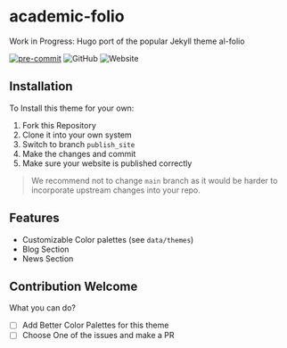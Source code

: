 # academic-folio

Work in Progress: Hugo port of the popular Jekyll theme al-folio

[![pre-commit](https://img.shields.io/badge/pre--commit-enabled-brightgreen?logo=pre-commit)](https://github.com/pre-commit/pre-commit)
![GitHub](https://img.shields.io/github/license/rohandebsarkar/academic-folio)
![Website](https://img.shields.io/website?url=https%3A%2F%2Facademic-folio.netlify.app%2F)

## Installation

To Install this theme for your own:

1. Fork this Repository
2. Clone it into your own system
3. Switch to branch `publish_site`
4. Make the changes and commit
5. Make sure your website is published correctly

> We recommend not to change `main` branch as it would be harder to incorporate upstream changes into your repo.

## Features

-   Customizable Color palettes (see `data/themes`)
-   Blog Section
-   News Section

## Contribution Welcome

What you can do?

-   [ ] Add Better Color Palettes for this theme
-   [ ] Choose One of the issues and make a PR
